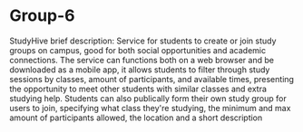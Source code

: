 # Group-6

StudyHive brief description:
Service for students to create or join study groups on campus, good for both social opportunities and academic connections. The service can functions both on a web browser and be downloaded as a mobile app, it allows students to filter through study sessions by classes, amount of participants, and available times, presenting the opportunity to meet other students with similar classes and extra studying help. Students can also publically form their own study group for users to join, specifying what class they're studying, the minimum and max amount of participants allowed, the location and a short description
